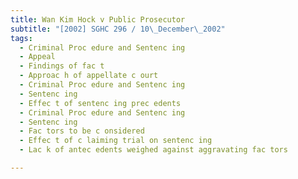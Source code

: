 ```yaml
---
title: Wan Kim Hock v Public Prosecutor
subtitle: "[2002] SGHC 296 / 10\_December\_2002"
tags:
  - Criminal Proc edure and Sentenc ing
  - Appeal
  - Findings of fac t
  - Approac h of appellate c ourt
  - Criminal Proc edure and Sentenc ing
  - Sentenc ing
  - Effec t of sentenc ing prec edents
  - Criminal Proc edure and Sentenc ing
  - Sentenc ing
  - Fac tors to be c onsidered
  - Effec t of c laiming trial on sentenc ing
  - Lac k of antec edents weighed against aggravating fac tors

---
```


